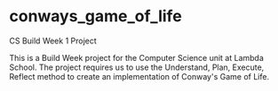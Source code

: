 # conways_game_of_life
CS Build Week 1 Project

This is a Build Week project for the Computer Science unit at Lambda School. The project requires us to use the Understand, Plan, Execute, Reflect method to create an implementation of Conway's Game of Life.
